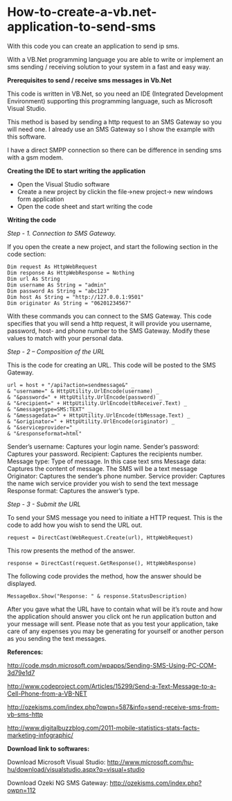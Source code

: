 How-to-create-a-vb.net-application-to-send-sms
==============================================

With this code you can create an application to send ip sms.

With a VB.Net programming language you are able to write or implement an sms sending / receiving solution to your system in a fast and easy way.

**Prerequisites to send / receive sms messages in Vb.Net**

This code is written in VB.Net, so you need an IDE (Integrated Development Environment) supporting this programming language, such as Microsoft Visual Studio.

This method  is based by sending a http request to an SMS Gateway so you will need one. I already use an SMS Gateway so I show the example with this software.

I have a direct SMPP connection so there can be difference in sending sms with a gsm modem.

**Creating the IDE to start writing the application**

* Open the Visual Studio software
* Create a new project by clickin the file->new project-> new windows form application
* Open the code sheet and start writing the code

**Writing the code**

*Step -  1. Connection to SMS Gateway.*

If you open the create a new project, and start the following section in the code section:
```
Dim request As HttpWebRequest
Dim response As HttpWebResponse = Nothing
Dim url As String
Dim username As String = "admin"
Dim password As String = "abc123"
Dim host As String = "http://127.0.0.1:9501"
Dim originator As String = "06201234567"
```

With these commands you can connect to the SMS Gateway. This code specifies that you will send a http request, it will provide you username, password, host- and phone number to the SMS Gateway. Modify these values to match with your personal data.

*Step -  2 – Composition of the URL*

 This is the code for creating an URL. This code will be posted to the SMS Gateway.
```
url = host + "/api?action=sendmessage&" _
& "username=" & HttpUtility.UrlEncode(username) _
& "&password=" + HttpUtility.UrlEncode(password) _
& "&recipient=" + HttpUtility.UrlEncode(tbReceiver.Text) _
& "&messagetype=SMS:TEXT" _
& "&messagedata=" + HttpUtility.UrlEncode(tbMessage.Text) _
& "&originator=" + HttpUtility.UrlEncode(originator) _
& "&serviceprovider=" _
& "&responseformat=html"
```

Sender’s username: Captures your login name. 
Sender’s password: Captures your password. 
Recipient: Captures the recipients number. 
Message type: Type of message. In this case text sms 
Message data: Captures the content of message. The SMS will be a text message 
Originator: Captures the sender’s phone number.
Service provider: Captures the name wich service provider you wish to send the text message
Response format: Captures the answer’s type.  

*Step -  3 - Submit the URL*

To send your SMS message you need to initiate a HTTP request.   This is the code to add how you wish to send the URL out.

```request = DirectCast(WebRequest.Create(url), HttpWebRequest)```

This row presents the method of the answer.

```response = DirectCast(request.GetResponse(), HttpWebResponse)```

The following code provides the method, how the answer should be displayed.

```MessageBox.Show("Response: " & response.StatusDescription)```

After you gave what the URL have to contain what will be it’s route and how the application should answer you click ont he run application button and your message will sent.
Please note that as you test your application, take care of any expenses you may be generating for yourself or another person as you sending the text messages.

**References:**

http://code.msdn.microsoft.com/wpapps/Sending-SMS-Using-PC-COM-3d79e1d7

http://www.codeproject.com/Articles/15299/Send-a-Text-Message-to-a-Cell-Phone-from-a-VB-NET

http://ozekisms.com/index.php?owpn=587&info=send-receive-sms-from-vb-sms-http

http://www.digitalbuzzblog.com/2011-mobile-statistics-stats-facts-marketing-infographic/

**Download link to softwares:**

Download Microsoft Visual Studio: http://www.microsoft.com/hu-hu/download/visualstudio.aspx?q=visual+studio

Download Ozeki NG SMS Gateway: http://ozekisms.com/index.php?owpn=112
